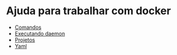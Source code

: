 # Ajuda para trabalhar com docker
 - [Comandos](comandos/comandos.md)
 - [Executando daemon](executar-daemon.md)
 - [Projetos](projetos.md)
 - [Yaml](projetos/yaml)